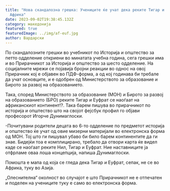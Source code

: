 ```yaml
---
title: "Нова скандалозна грешка: Учениците ќе учат дека реките Тигар и Еуфрат во
  Африка"
date: 2023-09-02T19:38:45.132Z
category: македонија
featured: true
featuredImage: ../img/af-euf.jpg
author: Вардарски
---
```

<!--StartFragment-->

По скандалозните грешки во учебникот по Историја и општество за петто одделение откриени во минатата учебна година, сега грешки има и во Прирачникот за Историја и општество за шесто одделение. На социјалните мрежи се појавија бројни реакции во однос на овој Прирачник кој е објавен во ПДФ-форма, а од кој годинава би требале да учат основците, и е одобрен од Министерството за образование и Бирото за развој на образованието.

Така, според Министерството за образование (МОН) и Бирото за развој на образованието (БРО) реките Тигар и Еуфрат се наоѓаат на африканскиот континент!?. Така барем пишува во прирачникот по историја и општество што на својот фејсбук профил го објави професорот Игорче Дунимаглоски.

\-Почитувани родители децата во 6-то одделение по предметот историја и општество ќе учат од овие мизерни материјали во електронска форма од МОН. Тој што ги пишувал убаво би било барем континентите да ги знае. Бидејќи тоа е комплицирано, требало да отвори карта ќе видел каде се наоѓаат реките Нил, Тигар и Еуфрат. Ние наставниците ја отфрламе оваа лоша концепција, напиша Дунимаглоски.

Помошта е мапа од која се гледа дека Тигар и Еуфрат, сепак, не се во Африка, туку во Азија.

„Олеснителна“ околност во случајот е што Прирачникот не е отпечатен и поделен на учениците туку е само во електронска форма.

<!--EndFragment-->